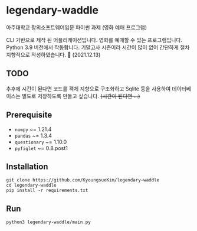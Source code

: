 # legendary-waddle
아주대학교 창의소프트웨어입문 파이썬 과제 (영화 예매 프로그램)

CLI 기반으로 제작 된 어플리케이션입니다. 영화를 예매할 수 있는 프로그램입니다. Python 3.9 버전에서 작동합니다. 기말고사 시즌이라 시간이 많이 없어 간단하게 절차 지향적으로 작성하였습니다. 🥲 (2021.12.13)
## TODO
추후에 시간이 된다면 코드를 객체 지향으로 구조화하고 Sqlite 등을 사용하여 데이터베이스는 별도로 저장하도록 만들고 싶습니다. ~~(시간이 된다면 ...)~~

## Prerequisite
* `numpy` ~= 1.21.4
* `pandas` ~= 1.3.4
* `questionary` ~= 1.10.0
* `pyfiglet` ~= 0.8.post1

## Installation
```Shell
git clone https://github.com/KyoungsueKim/legendary-waddle
cd legendary-waddle
pip install -r requirements.txt
```

## Run
```Shell
python3 legendary-waddle/main.py
```

